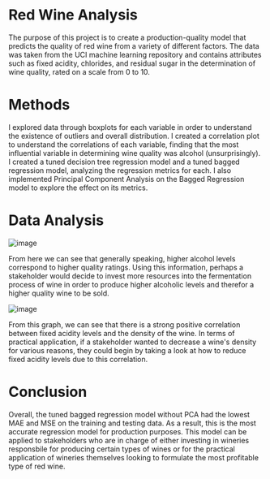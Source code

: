 # Red Wine Analysis
The purpose of this project is to create a production-quality model that predicts the quality of red wine from a variety of different factors.  The data was taken from the UCI machine learning repository and contains attributes such as fixed acidity, chlorides, and residual sugar in the determination of wine quality, rated on a scale from 0 to 10.

# Methods
I explored data through boxplots for each variable in order to understand the existence of outliers and overall distribution.  I created a correlation plot to understand the correlations of each variable, finding that the most influential variable in determining wine quality was alcohol (unsurprisingly).  I created a tuned decision tree regression model and a tuned bagged regression model, analyzing the regression metrics for each.  I also implemented Principal Component Analysis on the Bagged Regression model to explore the effect on its metrics.  

# Data Analysis
![image](https://user-images.githubusercontent.com/105669219/183987508-b6fb4caa-402f-4ecd-a112-329f2ac0c366.png)

From here we can see that generally speaking, higher alcohol levels correspond to higher quality ratings.  Using this information, perhaps a stakeholder would decide to invest more resources into the fermentation process of wine in order to produce higher alcoholic levels and therefor a higher quality wine to be sold.

![image](https://user-images.githubusercontent.com/105669219/183987563-4b512299-6b8a-48a8-acb8-c8da0367ed93.png)

From this graph, we can see that there is a strong positive correlation between fixed acidity levels and the density of the wine.  In terms of practical application, if a stakeholder wanted to decrease a wine's density for various reasons, they could begin by taking a look at how to reduce fixed acidity levels due to this correlation.

# Conclusion
Overall, the tuned bagged regression model without PCA had the lowest MAE and MSE on the training and testing data.  As a result, this is the most accurate regression model for production purposes.  This model can be applied to stakeholders who are in charge of either investing in wineries responsbile for producing certain types of wines or for the practical application of wineries themselves looking to formulate the most profitable type of red wine.
